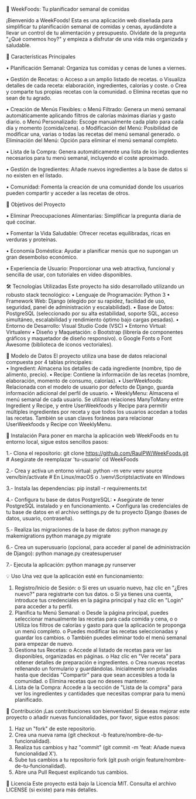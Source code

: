 🥗 WeekFoods: Tu planificador semanal de comidas

¡Bienvenido a WeekFoods! Esta es una aplicación web diseñada para simplificar tu planificación semanal de comidas y cenas, ayudándote a llevar un control de tu alimentación y presupuesto. Olvídate de la pregunta "¿Qué comemos hoy?" y empieza a disfrutar de una vida más organizada y saludable.

🌟 Características Principales

•	Planificación Semanal: Organiza tus comidas y cenas de lunes a viernes. 

•	Gestión de Recetas:
    o	Acceso a un amplio listado de recetas. 
    o	Visualiza detalles de cada receta: elaboración, ingredientes, calorías y coste. 
    o	Crea y comparte tus propias recetas con la comunidad. 
    o	Elimina recetas que no sean de tu agrado. 
    
•	Creación de Menús Flexibles:
    o	Menú Filtrado: Genera un menú semanal automáticamente aplicando filtros de calorías máximas diarias y gasto diario. 
    o	Menú Personalizado: Escoge manualmente cada plato para cada día y momento (comida/cena). 
    o	Modificación del Menú: Posibilidad de modificar una, varias o todas las recetas del menú semanal generado. 
    o	Eliminación del Menú: Opción para eliminar el menú semanal completo. 
    
•	Lista de la Compra: Genera automáticamente una lista de los ingredientes necesarios para tu menú semanal, incluyendo el coste aproximado. 

•	Gestión de Ingredientes: Añade nuevos ingredientes a la base de datos si no existen en el listado. 

•	Comunidad: Fomenta la creación de una comunidad donde los usuarios pueden compartir y acceder a las recetas de otros. 

🎯 Objetivos del Proyecto

•	Eliminar Preocupaciones Alimentarias: Simplificar la pregunta diaria de qué cocinar. 

•	Fomentar la Vida Saludable: Ofrecer recetas equilibradas, ricas en verduras y proteínas. 

•	Economía Doméstica: Ayudar a planificar menús que no supongan un gran desembolso económico. 

•	Experiencia de Usuario: Proporcionar una web atractiva, funcional y sencilla de usar, con tutoriales en vídeo disponibles. 

🛠️ Tecnologías Utilizadas
Este proyecto ha sido desarrollado utilizando un robusto stack tecnológico: 
•	Lenguaje de Programación: Python 3 
•	Framework Web: Django (elegido por su rapidez, facilidad de uso, seguridad, panel de administración y escalabilidad). 
•	Base de Datos: PostgreSQL (seleccionado por su alta estabilidad, soporte SQL, acceso simultáneo, escalabilidad y rendimiento óptimo bajo cargas pesadas). 
•	Entorno de Desarrollo: Visual Studio Code (VSC) 
•	Entorno Virtual: Virtualenv 
•	Diseño y Maquetación:
    o	Bootstrap (librería de componentes gráficos y maquetador de diseño responsivo). 
    o	Google Fonts 
    o	Font Awesome (biblioteca de iconos vectoriales). 

📂 Modelo de Datos
El proyecto utiliza una base de datos relacional compuesta por 4 tablas principales:  
•	Ingredient: Almacena los detalles de cada ingrediente (nombre, tipo de alimento, precio). 
•	Recipe: Contiene la información de las recetas (nombre, elaboración, momento de consumo, calorías). 
•	UserWeekfoods: Relacionada con el modelo de usuario por defecto de Django, guarda información adicional del perfil de usuario. 
•	WeeklyMenu: Almacena el menú semanal de cada usuario. 
Se utilizan relaciones ManyToMany entre Ingredient y Recipe, y entre UserWeekfoods y Recipe para permitir múltiples ingredientes por receta y que todos los usuarios accedan a todas las recetas. También se usan claves foráneas para relacionar UserWeekfoods y Recipe con WeeklyMenu. 

🚀 Instalación
Para poner en marcha la aplicación web WeekFoods en tu entorno local, sigue estos sencillos pasos: 

1.- Clona el repositorio:
git clone https://github.com/RaulPW/WeekFoods.git # Asegúrate de reemplazar 'tu-usuario'
cd WeekFoods

2.- Crea y activa un entorno virtual:
python -m venv venv
source venv/bin/activate # En Linux/macOS
o .\venv\Scripts\activate en Windows

3.- Instala las dependencias:
pip install -r requirements.txt

4.- Configura tu base de datos PostgreSQL:
•	Asegúrate de tener PostgreSQL instalado y en funcionamiento.
•	Configura las credenciales de tu base de datos en el archivo settings.py de tu proyecto Django (bases de datos, usuario, contraseña).

5.- Realiza las migraciones de la base de datos:
python manage.py makemigrations
python manage.py migrate

6.- Crea un superusuario (opcional, para acceder al panel de administración de Django):
python manage.py createsuperuser

7.- Ejecuta la aplicación:
python manage.py runserver

💡 Uso
Una vez que la aplicación esté en funcionamiento:
1.	Registro/Inicio de Sesión:
    o	Si eres un usuario nuevo, haz clic en "¿Eres nuevo?" para registrarte con tus datos. 
    o	Si ya tienes una cuenta, introduce tus credenciales en la página principal y haz clic en "Login" para acceder a tu perfil. 
2.	Planifica tu Menú Semanal:
    o	Desde la página principal, puedes seleccionar manualmente las recetas para cada comida y cena, o
    o	Utiliza los filtros de calorías y gasto para que la aplicación te proponga un menú completo. 
    o	Puedes modificar las recetas seleccionadas y guardar los cambios. 
    o	También puedes eliminar todo el menú semanal para empezar de nuevo. 
3.	Gestiona tus Recetas:
    o	Accede al listado de recetas para ver las disponibles, organizadas en páginas. 
    o	Haz clic en "Ver receta" para obtener detalles de preparación e ingredientes. 
    o	Crea nuevas recetas rellenando un formulario y guardándolas. Inicialmente son privadas hasta que decidas "Compartir" para que sean accesibles a toda la comunidad. 
    o	Elimina recetas que no desees mantener. 
4.	Lista de la Compra: Accede a la sección de "Lista de la compra" para ver los ingredientes y cantidades que necesitas comprar para tu menú planificado.

🤝 Contribución
¡Las contribuciones son bienvenidas! Si deseas mejorar este proyecto o añadir nuevas funcionalidades, por favor, sigue estos pasos:
1.	Haz un "fork" de este repositorio.
2.	Crea una nueva rama (git checkout -b feature/nombre-de-tu-funcionalidad).
3.	Realiza tus cambios y haz "commit" (git commit -m 'feat: Añade nueva funcionalidad X').
4.	Sube tus cambios a tu repositorio fork (git push origin feature/nombre-de-tu-funcionalidad).
5.	Abre una Pull Request explicando tus cambios.

📄 Licencia
Este proyecto está bajo la Licencia MIT. Consulta el archivo LICENSE (si existe) para más detalles.


